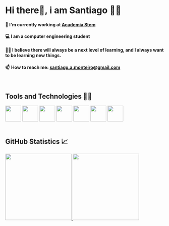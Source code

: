 
# Hi there👋, i am Santiago 👨‍💻


#### 🧠️ I'm currently working at [Academia Stem](https://stem.uea.edu.br/)
#### 💻️ I am a computer engineering student
#### 👨‍🚀️ I believe there will always be a next level of learning, and I always want to be learning new things.
#### 📫 How to reach me: santiago.a.monteiro@gmail.com

<br />

## Tools and Technologies 👨‍🔧

<div>
  <img src="https://cdn.jsdelivr.net/gh/devicons/devicon/icons/react/react-original.svg" height="50" width="50" />
  <img src="https://cdn.jsdelivr.net/gh/devicons/devicon/icons/nextjs/nextjs-original.svg" height="50" width="50" />
  <img src="https://cdn.jsdelivr.net/gh/devicons/devicon/icons/typescript/typescript-original.svg" height="50" width="50" />
  <img src="https://cdn.jsdelivr.net/gh/devicons/devicon/icons/javascript/javascript-original.svg" height="50" width="50" />
  <img src="https://cdn.jsdelivr.net/gh/devicons/devicon/icons/html5/html5-original.svg" height="50" width="50" />
  <img src="https://cdn.jsdelivr.net/gh/devicons/devicon/icons/css3/css3-original.svg" height="50" width="50" />
  <img src="https://cdn.jsdelivr.net/gh/devicons/devicon/icons/git/git-original.svg" height="50" width="50" />
</div>

<br />

## GitHub Statistics 📈️ 

<div>
  <a href="https://github.com/santiagoMonteiro">
  <img height="210em" src="https://github-readme-stats.vercel.app/api?username=santiagoMonteiro&show_icons=true&theme=github_dark&include_all_commits=true&count_private=true"/>
  <img height="210em" src="https://github-readme-stats.vercel.app/api/top-langs/?username=santiagoMonteiro&layout=compact&langs_count=7&theme=github_dark"/>
</div>
